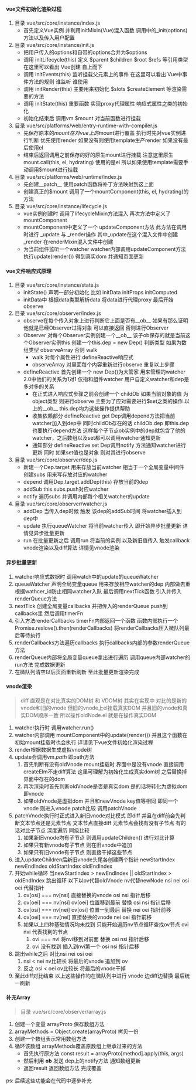 #### vue文件初始化渲染过程
1. 目录 vue/src/core/instance/index.js
    - 首先定义Vue实例 并利用initMixin(Vue)混入函数 调用中的_init(options)方法以及传入用户配置
2. 目录 vue/src/core/instance/init.js
    - 把用户传入的options和自带的options合并为$options
    - 调用 initLifecycle(this) 定义 $parent $children $root $refs 等引用类型 在这里可以看出 Vue创建 自上而下
    - 调用 initEvents(this) 监听挂载父元素上的事件 在这里可以看出 Vue中事件方法的规则 谁监听 谁使用
    - 调用 initRender(this) 主要用来初始化 $slots $createElement 等渲染需要的方法
    - 调用 initState(this) 重要函数 实现proxy代理属性 响应式属性之类的初始化
    - 初始化结束后 调用vm.$mount 对当前函数进行挂载
3. 目录 vue/src/platforms/web/entry-runtime-with-compiler.js
    - 先保存原本的$mount 在对vue上的$mount进行覆盖 执行时先对vue实例进行判断 优先使用render 如果没有则使用template生产render 如果没有最后使用el
    - 结束后返回调用之前保存的好的原生mount进行挂载 注意这里原生mount.call(this, el, hydrating) 使用的是el 所以如果使用template需要手动调用$mount进行挂载
4. 目录 vue/src/platforms/web/runtime/index.js
    - 先创建__patch__ 使用patch函数将补丁方法映射到这上面
    - 创建真正的$mount 调用了一个mountComponent(this, el, hydrating)的方法
5. 目录 vue/src/core/instance/lifecycle.js
    - vue实例创建时 调用了lifecycleMixin方法混入 再次方法中定义了mountComponent
    - mountComponent中定义了一个 updateComponent方法 此方法在调用时进行 _update 与 _render操作 其中_update在这个混入文件中创建 _render 在renderMixin混入文件中创建
    - 为当前组件监听一个watcher watcher内部调用updateComponent方法 执行update(render()) 得到真实dom 并通知页面更新



#### vue文件响应式原理
1. 目录 vue/src/core/instance/state.js
    - initState() 声明一部分初始化 比如 initData initProps initComputed
    - initData中 根据data类型解析data 将data进行代理proxy 最后开始observe
2. 目录 vue/src/core/observer/index.js
    - observe在每个传入对象上进行判断它上面是否有__ob__ 如果有那么证明他就是已经Observer过得对象 可以直接返回 否则进行Observer
    - Observer 对每个Observer实例创建一个__ob__ 该子ob保存的就是当前这个Observer实例this 创建一个this.dep = new Dep() 判断类型 如果为数组类型 observeArray 否则 walk
        - walk 对每个属性进行 defineReactive响应式
        - observeArray 对里面每个内容重新进行observe 重复以上步骤
    - defineReactive 首先创建一个 new Dep()为大管家 用来管理的watcher 2.0中他们的关系为1对1 仅指和组件watcher 用户自定义watcher和dep是多对多的关系
        - 在正式进入响应式步骤之前会创建一个 childOb 如果当前对象的值 为object类型 则进行observe 主要为了应对需要进行$set之类的操作 以上的__ob__ this.dep均为这些操作提供帮助
        - 收集依赖部分 defineReactive get Dep调用depend方法把当前watcher加入到dep中 同时childOb存在的话 childOb.dep 即this.dep 也要执行depend方法 这样每个子节点ob实例中的dep就包含了他的watcher，之后数组以及set都可以调用watcher通知更新
        - 通知部分 defineReactive set Dep调用notify 方法通知watcher进行更新 同时 如果set值也是对象 则对其进行observe
3. 目录 vue/src/core/observer/dep.js
    - 新建一个Dep.target 用来存放当前watcher 相当于一个全局变量中间件 创建subs 用来写存放对应的watcher
    - depend 调用Dep.target.addDep(this) 存放当前的dep
    - addSub this.subs.push对应watcher
    - notify 遍历subs 并调用内部每个相关watcher的update
4. 目录 vue/src/core/observer/watcher.js
    - addDep 当传入dep时候 触发 该dep的addSub时间 将watcher插入到dep中
    - update 执行queueWatcher 将当前watcher传入 即开始异步批量更新 详情见异步批量更新
    - run 在批量更新之后 调用run 将当前的实例 以及新旧值传入 触发callback vnode渲染以及diff算法 详情见vnode渲染



#### 异步批量更新
1. watcher响应式数据时 调用watch中的update的queueWatcher
2. queueWatcher 声明全局变量queue 用来存放相应watcher的dep 内部做去重 根据wathcer_id防止相同watcher入队 最后调用nextTick函数 引入并传入renderQueue方法
3. nextTick 创建全局变量callbacks 并把传入的renderQueue push到callbacks里 然后调用timerFn
4. 引入方法renderCallbacks timerFn内部返回一个函数 函数内部执行一个Promise.reslove().then(renderCallbacks) 将renderCallbacks压入微队列最后等待执行
5. renderCallbacks方法遍历callbacks 执行callbacks内部的参数renderQueue方法
6. renderQueue内部将全局变量queue拿出进行遍历 调用queue内部watcher的run方法 完成数据更新
7. 在微队列清空以后页面重新刷新 至此批量更新渲染完成



#### vnode渲染
> diff 直观是在对比真实的DOM树 和 VDOM树 其实在实现中 对比的是新的vnode和旧的vnode 但旧的vnode上el挂载真实DOM 并且旧的vnode和真实DOM顺序一致 所以操作oldNode.el 就是在操作真实DOM
1. watcher执行时 调用watcher.run()
2. watcher内部调用 mountComponent中的update(render()) 并且这个函数在初始mount挂载时也会执行 详请见下vue文件初始化渲染过程
3. render根据数据生成虚拟vnode树
4. update会调用vm._path_ 即path方法
    1. 首先判断有没有oldVnode mount挂载时 界面中是没有vnode 直接调用createElm不走diff算法 这里可理解为初始化生成真实dom树 之后替换掉界面中存在的dom
    2. 再次渲染时首先判断oldVnode是否是真实dom 是的话将转化为虚拟dom 即vnode
    3. 如果oldVnode是虚拟dom 并且和newVnode key值等相同 即同一个vnode 则进入vnode patch比较 调用patchVnode
5. patchVnode执行时正式进入新旧vnode对比模式 即diff 并且在diff前会先判断文本节点还是元素节点 文本节点直接diff 元素节点会找有没有子节点 有的话对比子节点 深度遍历 同级比较
    1. 如果新旧vnode均有子节点 则调用updateChildren() 进行对比计算
    2. 如果只有新vnode有子节点 则在旧vnode中追加
    3. 如果只有旧vnode有子节点 则直接干掉这些节点
6. 进入updateChildren后新旧vnode头尾各创建两个指针 newStartIndex newEndIndex oldStartIndex oldEndIndex
7. 开始while循环 当newStartIndex > newEndIndex || oldStartIndex > oldEndIndex 跳出循环 以下以ov代替oldVnode nv代替newNode nsi nei osi oei 代替指针
    1. ov[osi] === nv[nsi] 直接替换的vnode    osi nsi 指针后移
    2. ov[oei] === nv[nsi] ov[oei] 位置移到最前 替换    osi nsi 指针后移
    3. ov[osi] === nv[nei] ov[osi] 位置一到最后 替换  nei oei 指针前移
    4. ov[oei] === nv[nei] 直接替换的vnode    nei oei 指针前移
    5. 如果以上四种基础情况均未找到 只能开始遍历nv节点循环查找ov节点 ovi nvi 代表找到的节点
        1. ovi === nvi 将nvi移到对前面 替换     osi nsi 指针后移
        2. ovi 没有找到 插入到nvi第一个    osi nsi 指针后移
8. 跳出while之后 对比nsi nei osi oei
    1. nsi < nei nv比较长 将最后的vnode 追加到 ov
    2. 反之 osi < oei ov比较长 将最后的vnode干掉
9. 至此diff对比结束 以上这些操作均在微队列中进行 vnode 边diff边替换 最后统一刷新


#### 补充Array
> 目录 vue/src/core/observer/array.js
1. 创建一个变量 arrayProto 保存数组方法
2. arrayMethods = Object.create(arrayProto) 拷贝一份
3. 创建一个数组表示常用数组方法
4. 循环该数组 arrayMethods覆盖原数组上继承过来的方法
    - 首先执行原方法 const result = arrayProto[method].apply(this, args)
    - 然后利用 __ob__ 发送 dep上的notify方法 通知数组更新
    - 返回result 返回数组方法 完成覆盖
    
ps: 后续这些功能会在代码中逐步补充
